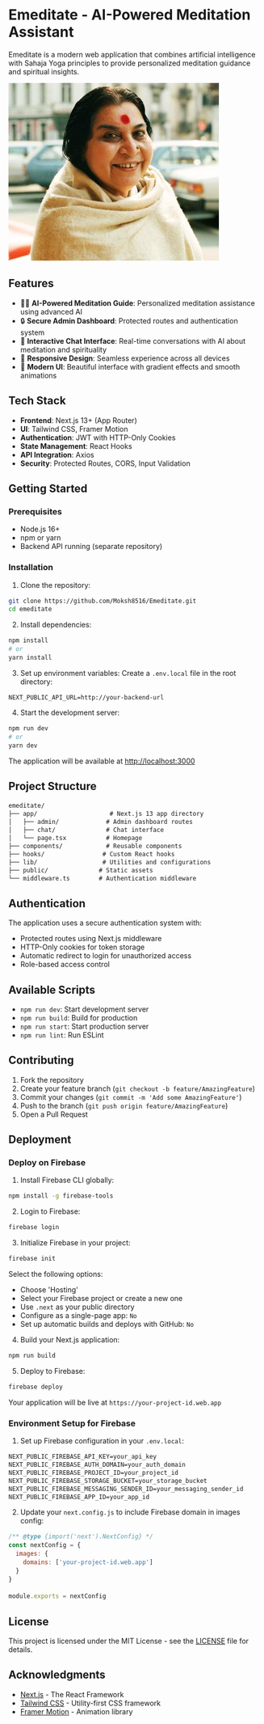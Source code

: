 # Emeditate - AI-Powered Meditation Assistant

Emeditate is a modern web application that combines artificial intelligence with Sahaja Yoga principles to provide personalized meditation guidance and spiritual insights.

![Emeditate App Screenshot](public/heroImage.jpg)

## Features

- 🧘‍♀️ **AI-Powered Meditation Guide**: Personalized meditation assistance using advanced AI
- 🔒 **Secure Admin Dashboard**: Protected routes and authentication system
- 💬 **Interactive Chat Interface**: Real-time conversations with AI about meditation and spirituality
- 📱 **Responsive Design**: Seamless experience across all devices
- 🎨 **Modern UI**: Beautiful interface with gradient effects and smooth animations

## Tech Stack

- **Frontend**: Next.js 13+ (App Router)
- **UI**: Tailwind CSS, Framer Motion
- **Authentication**: JWT with HTTP-Only Cookies
- **State Management**: React Hooks
- **API Integration**: Axios
- **Security**: Protected Routes, CORS, Input Validation

## Getting Started

### Prerequisites

- Node.js 16+ 
- npm or yarn
- Backend API running (separate repository)

### Installation

1. Clone the repository:
```bash
git clone https://github.com/Moksh8516/Emeditate.git
cd emeditate
```

2. Install dependencies:
```bash
npm install
# or
yarn install
```

3. Set up environment variables:
Create a `.env.local` file in the root directory:
```env
NEXT_PUBLIC_API_URL=http://your-backend-url
```

4. Start the development server:
```bash
npm run dev
# or
yarn dev
```

The application will be available at [http://localhost:3000](http://localhost:3000)

## Project Structure

```
emeditate/
├── app/                    # Next.js 13 app directory
│   ├── admin/             # Admin dashboard routes
│   ├── chat/              # Chat interface
│   └── page.tsx           # Homepage
├── components/            # Reusable components
├── hooks/                # Custom React hooks
├── lib/                  # Utilities and configurations
├── public/              # Static assets
└── middleware.ts        # Authentication middleware
```

## Authentication

The application uses a secure authentication system with:
- Protected routes using Next.js middleware
- HTTP-Only cookies for token storage
- Automatic redirect to login for unauthorized access
- Role-based access control

## Available Scripts

- `npm run dev`: Start development server
- `npm run build`: Build for production
- `npm run start`: Start production server
- `npm run lint`: Run ESLint

## Contributing

1. Fork the repository
2. Create your feature branch (`git checkout -b feature/AmazingFeature`)
3. Commit your changes (`git commit -m 'Add some AmazingFeature'`)
4. Push to the branch (`git push origin feature/AmazingFeature`)
5. Open a Pull Request

## Deployment

### Deploy on Firebase

1. Install Firebase CLI globally:
```bash
npm install -g firebase-tools
```

2. Login to Firebase:
```bash
firebase login
```

3. Initialize Firebase in your project:
```bash
firebase init
```
Select the following options:
- Choose 'Hosting'
- Select your Firebase project or create a new one
- Use `.next` as your public directory
- Configure as a single-page app: `No`
- Set up automatic builds and deploys with GitHub: `No`

4. Build your Next.js application:
```bash
npm run build
```

5. Deploy to Firebase:
```bash
firebase deploy
```

Your application will be live at `https://your-project-id.web.app`

### Environment Setup for Firebase

1. Set up Firebase configuration in your `.env.local`:
```env
NEXT_PUBLIC_FIREBASE_API_KEY=your_api_key
NEXT_PUBLIC_FIREBASE_AUTH_DOMAIN=your_auth_domain
NEXT_PUBLIC_FIREBASE_PROJECT_ID=your_project_id
NEXT_PUBLIC_FIREBASE_STORAGE_BUCKET=your_storage_bucket
NEXT_PUBLIC_FIREBASE_MESSAGING_SENDER_ID=your_messaging_sender_id
NEXT_PUBLIC_FIREBASE_APP_ID=your_app_id
```

2. Update your `next.config.js` to include Firebase domain in images config:
```javascript
/** @type {import('next').NextConfig} */
const nextConfig = {
  images: {
    domains: ['your-project-id.web.app']
  }
}

module.exports = nextConfig
```

## License

This project is licensed under the MIT License - see the [LICENSE](LICENSE) file for details.

## Acknowledgments

- [Next.js](https://nextjs.org) - The React Framework
- [Tailwind CSS](https://tailwindcss.com) - Utility-first CSS framework
- [Framer Motion](https://www.framer.com/motion/) - Animation library
